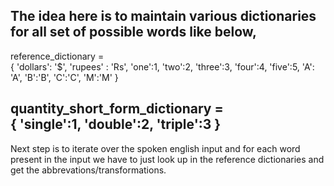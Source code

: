 The idea here is to maintain various dictionaries for all set of possible words like below,
----------------------------------
reference_dictionary = \
{
    'dollars': '$',
    'rupees' : 'Rs',
    'one':1,
    'two':2,
    'three':3,
    'four':4,
    'five':5,
    'A': 'A',
    'B':'B',
    'C':'C',
    'M':'M'
}

quantity_short_form_dictionary = \
{
    'single':1,
    'double':2,
    'triple':3
}
--------------------------------

Next step is to iterate over the spoken english input and for each word present in the input
we have to just look up in the reference dictionaries and get the abbrevations/transformations.
